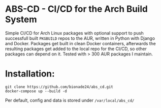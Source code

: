 ABS-CD - CI/CD for the Arch Build System
==

Simple CI/CD for Arch Linux packages with optional support to push successfull built `PKGBUILD` repos to the AUR, written in Python with Django and Docker. 
Packages get built in clean Docker containers, afterwards the resulting packages get added to the local repo for the CI/CD, so other packages can depend on it.
Tested with > 300 AUR packages I maintain.

Installation:
=

```
git clone https://github.com/bionade24/abs_cd.git
docker-compose up --build -d
```
Per default, config and data is stored under `/var/local/abs_cd/`
